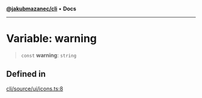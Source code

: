 [**@jakubmazanec/cli**](../../../README.md) • **Docs**

---

# Variable: warning

> `const` **warning**: `string`

## Defined in

[cli/source/ui/icons.ts:8](https://github.com/jakubmazanec/tools/blob/6ed2cc9bf798455a62cfc34def34fef748169fa2/packages/cli/source/ui/icons.ts#L8)
